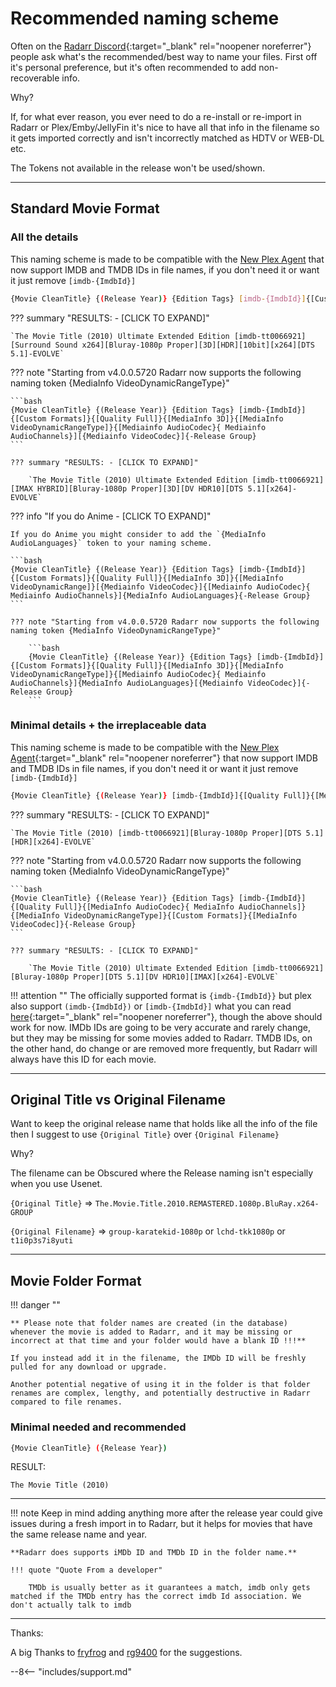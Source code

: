 # Recommended naming scheme

Often on the [Radarr Discord](https://discord.gg/u3x3Kp8){:target="_blank" rel="noopener noreferrer"} people ask what's the recommended/best way to
name your files.  First off it's personal preference, but it's often recommended
to add non-recoverable info.

Why?

If, for what ever reason, you ever need to do a re-install or re-import in
Radarr or Plex/Emby/JellyFin it's nice to have all that info in the filename so
it gets imported correctly and isn't incorrectly matched as HDTV or WEB-DL etc.

The Tokens not available in the release won't be used/shown.

------

## Standard Movie Format

### All the details

This naming scheme is made to be compatible with the [New Plex Agent](https://forums.plex.tv/t/new-plex-media-server-movie-scanner-and-agent-preview/593269/517) that now support IMDB and TMDB IDs in file names, if you don't need it or want it just remove `[imdb-{ImdbId}]`

```bash
{Movie CleanTitle} {(Release Year)} {Edition Tags} [imdb-{ImdbId}]{[Custom Formats]}{[Quality Full]}{[MediaInfo 3D]}{[MediaInfo VideoDynamicRange]}[{Mediainfo VideoBitDepth}bit][{Mediainfo VideoCodec}]{[Mediainfo AudioCodec}{ Mediainfo AudioChannels}]{-Release Group}
```

??? summary "RESULTS: - [CLICK TO EXPAND]"

    `The Movie Title (2010) Ultimate Extended Edition [imdb-tt0066921][Surround Sound x264][Bluray-1080p Proper][3D][HDR][10bit][x264][DTS 5.1]-EVOLVE`

??? note "Starting from v4.0.0.5720 Radarr now supports the following naming token {MediaInfo VideoDynamicRangeType}"

    ```bash
    {Movie CleanTitle} {(Release Year)} {Edition Tags} [imdb-{ImdbId}]{[Custom Formats]}{[Quality Full]}{[MediaInfo 3D]}{[MediaInfo VideoDynamicRangeType]}{[Mediainfo AudioCodec}{ Mediainfo AudioChannels}][{Mediainfo VideoCodec}]{-Release Group}
    ```

    ??? summary "RESULTS: - [CLICK TO EXPAND]"

        `The Movie Title (2010) Ultimate Extended Edition [imdb-tt0066921][IMAX HYBRID][Bluray-1080p Proper][3D][DV HDR10][DTS 5.1][x264]-EVOLVE`

??? info "If you do Anime - [CLICK TO EXPAND]"

    If you do Anime you might consider to add the `{MediaInfo AudioLanguages}` token to your naming scheme.

    ```bash
    {Movie CleanTitle} {(Release Year)} {Edition Tags} [imdb-{ImdbId}]{[Custom Formats]}{[Quality Full]}{[MediaInfo 3D]}{[MediaInfo VideoDynamicRange]}[{Mediainfo VideoCodec}]{[Mediainfo AudioCodec}{ Mediainfo AudioChannels}]{MediaInfo AudioLanguages}{-Release Group}
    ```

    ??? note "Starting from v4.0.0.5720 Radarr now supports the following naming token {MediaInfo VideoDynamicRangeType}"

        ```bash
        {Movie CleanTitle} {(Release Year)} {Edition Tags} [imdb-{ImdbId}]{[Custom Formats]}{[Quality Full]}{[MediaInfo 3D]}{[MediaInfo VideoDynamicRangeType]}{[Mediainfo AudioCodec}{ Mediainfo AudioChannels}]{MediaInfo AudioLanguages}[{Mediainfo VideoCodec}]{-Release Group}
        ```

### Minimal details + the irreplaceable data

This naming scheme is made to be compatible with the [New Plex Agent](https://forums.plex.tv/t/new-plex-media-server-movie-scanner-and-agent-preview/593269/517){:target="_blank" rel="noopener noreferrer"} that now support IMDB and TMDB IDs in file names, if you don't need it or want it just remove `[imdb-{ImdbId}]`

```bash
{Movie CleanTitle} {(Release Year)} [imdb-{ImdbId}]{[Quality Full]}{[MediaInfo AudioCodec}{ MediaInfo AudioChannels]}{[MediaInfo VideoDynamicRangeType]}{[MediaInfo VideoCodec]}{-Release Group}
```

??? summary "RESULTS: - [CLICK TO EXPAND]"

    `The Movie Title (2010) [imdb-tt0066921][Bluray-1080p Proper][DTS 5.1][HDR][x264]-EVOLVE`

??? note "Starting from v4.0.0.5720 Radarr now supports the following naming token {MediaInfo VideoDynamicRangeType}"

    ```bash
    {Movie CleanTitle} {(Release Year)} {Edition Tags} [imdb-{ImdbId}]{[Quality Full]}{[MediaInfo AudioCodec}{ MediaInfo AudioChannels]}{[MediaInfo VideoDynamicRangeType]}{[Custom Formats]}{[MediaInfo VideoCodec]}{-Release Group}
    ```

    ??? summary "RESULTS: - [CLICK TO EXPAND]"

        `The Movie Title (2010) Ultimate Extended Edition [imdb-tt0066921][Bluray-1080p Proper][DTS 5.1][DV HDR10][IMAX][x264]-EVOLVE`

!!! attention ""
    The officially supported format is `{imdb-{ImdbId}}` but plex also support `(imdb-{ImdbId})` or `[imdb-{ImdbId}]` what you can read [here](https://forums.plex.tv/t/new-plex-media-server-movie-scanner-and-agent-preview/593269/517){:target="_blank" rel="noopener noreferrer"}, though the above should work for now. IMDb IDs are going to be very accurate and rarely change, but they may be missing for some movies added to Radarr. TMDB IDs, on the other hand, do change or are removed more frequently, but Radarr will always have this ID for each movie.

------

## Original Title vs  Original Filename

Want to keep the original release name that holds like all the info of the file then I suggest to use `{Original Title}` over  `{Original Filename}`

Why?

The filename can be Obscured where the Release naming isn't especially when you use Usenet.

`{Original Title}` => `The.Movie.Title.2010.REMASTERED.1080p.BluRay.x264-GROUP`

`{Original Filename}` => `group-karatekid-1080p` or `lchd-tkk1080p` or `t1i0p3s7i8yuti`

------

## Movie Folder Format

!!! danger ""

    ** Please note that folder names are created (in the database) whenever the movie is added to Radarr, and it may be missing or incorrect at that time and your folder would have a blank ID !!!**

    If you instead add it in the filename, the IMDb ID will be freshly pulled for any download or upgrade.

    Another potential negative of using it in the folder is that folder renames are complex, lengthy, and potentially destructive in Radarr compared to file renames.

### Minimal needed and recommended

```bash
{Movie CleanTitle} ({Release Year})
```

RESULT:

`The Movie Title (2010)`

------

!!! note
    Keep in mind adding anything more after the release year could give issues during a fresh import in to Radarr, but it helps for movies that have the same release name and year.

    **Radarr does supports iMDb ID and TMDb ID in the folder name.**

    !!! quote "Quote From a developer"

        TMDb is usually better as it guarantees a match, imdb only gets matched if the TMDb entry has the correct imdb Id association. We don't actually talk to imdb

------

Thanks:

A big Thanks to [fryfrog](https://github.com/fryfrog) and [rg9400](https://github.com/rg9400) for the suggestions.

--8<-- "includes/support.md"
